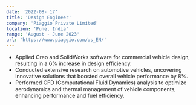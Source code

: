 ```yaml
---
date: '2022-08- 17'
title: 'Design Engineer'
company: 'Piaggio Private Limited'
location: 'Pune, India'
range: 'August - June 2023'
url: 'https://www.piaggio.com/us_EN/'
---
```


- Applied Creo and SolidWorks software for commercial vehicle design, resulting in a 6% increase in design efficiency.
- Conducted extensive research on automotive vehicles, uncovering innovative solutions that boosted overall vehicle performance by 8%.
- Performed CFD (Computational Fluid Dynamics) analysis to optimize aerodynamics and thermal management of vehicle components, enhancing performance and fuel efficiency.
